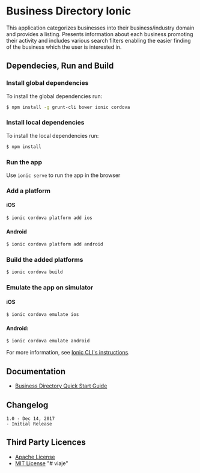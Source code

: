 # Business Directory Ionic
This application categorizes businesses into their business/industry domain and provides a listing. Presents information about each business promoting their activity and includes various search filters enabling the easier finding of the business which the user is interested in.

## Dependecies, Run and Build

### Install global dependencies
To install the global dependencies run:

```bash
$ npm install -g grunt-cli bower ionic cordova
```

### Install local dependencies
To install the local dependencies run:

```bash
$ npm install
```

### Run the app
Use `ionic serve` to run the app in the browser

### Add a platform
#### iOS
```bash
$ ionic cordova platform add ios
```

#### Android
```bash
$ ionic cordova platform add android
```

### Build the added platforms

```bash
$ ionic cordova build
```

### Εmulate the app on simulator
#### iOS

```bash
$ ionic cordova emulate ios
```

#### Android:

```bash
$ ionic cordova emulate android
```

For more information, see [Ionic CLI's instructions](https://ionicframework.com/docs/cli/).

## Documentation
* [Business Directory Quick Start Guide](https://docs.google.com/document/d/1HRU34ANlvkP36TazcVAf5uv1gCm86T4OlD-CexIbTSY/edit?usp=sharing)

## Changelog
```
1.0 - Dec 14, 2017
- Initial Release
```

## Third Party Licences
* [Apache License](http://www.apache.org/licenses/)
* [MIT License](https://opensource.org/licenses/MIT)
"# viaje" 
